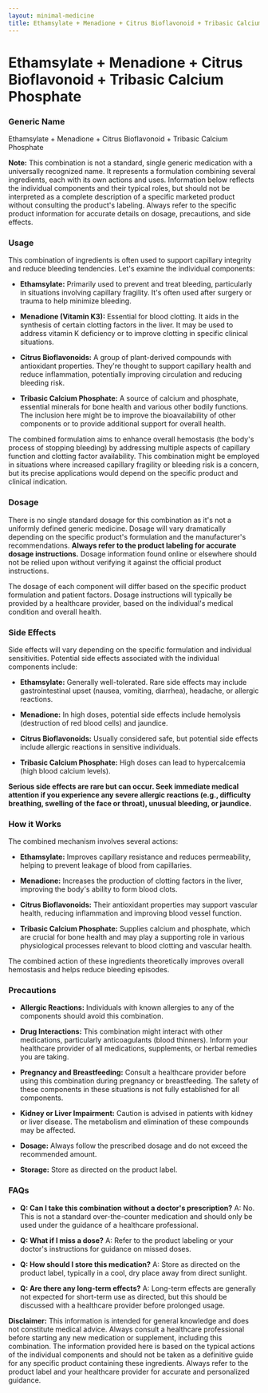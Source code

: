 ```yaml
---
layout: minimal-medicine
title: Ethamsylate + Menadione + Citrus Bioflavonoid + Tribasic Calcium Phosphate
---
```


# Ethamsylate + Menadione + Citrus Bioflavonoid + Tribasic Calcium Phosphate
### Generic Name
Ethamsylate + Menadione + Citrus Bioflavonoid + Tribasic Calcium Phosphate

**Note:**  This combination is not a standard, single generic medication with a universally recognized name.  It represents a formulation combining several ingredients, each with its own actions and uses.  Information below reflects the individual components and their typical roles, but should not be interpreted as a complete description of a specific marketed product without consulting the product's labeling. Always refer to the specific product information for accurate details on dosage, precautions, and side effects.


### Usage

This combination of ingredients is often used to support capillary integrity and reduce bleeding tendencies. Let's examine the individual components:

* **Ethamsylate:** Primarily used to prevent and treat bleeding, particularly in situations involving capillary fragility. It's often used after surgery or trauma to help minimize bleeding.

* **Menadione (Vitamin K3):** Essential for blood clotting.  It aids in the synthesis of certain clotting factors in the liver.  It may be used to address vitamin K deficiency or to improve clotting in specific clinical situations.

* **Citrus Bioflavonoids:** A group of plant-derived compounds with antioxidant properties. They're thought to support capillary health and reduce inflammation, potentially improving circulation and reducing bleeding risk.

* **Tribasic Calcium Phosphate:** A source of calcium and phosphate, essential minerals for bone health and various other bodily functions. The inclusion here might be to improve the bioavailability of other components or to provide additional support for overall health.


The combined formulation aims to enhance overall hemostasis (the body's process of stopping bleeding) by addressing multiple aspects of capillary function and clotting factor availability.  This combination might be employed in situations where increased capillary fragility or bleeding risk is a concern, but its precise applications would depend on the specific product and clinical indication.


### Dosage

There is no single standard dosage for this combination as it's not a uniformly defined generic medicine. Dosage will vary dramatically depending on the specific product's formulation and the manufacturer's recommendations.  **Always refer to the product labeling for accurate dosage instructions.** Dosage information found online or elsewhere should not be relied upon without verifying it against the official product instructions.  

The dosage of each component will differ based on the specific product formulation and patient factors.  Dosage instructions will typically be provided by a healthcare provider, based on the individual's medical condition and overall health.


### Side Effects

Side effects will vary depending on the specific formulation and individual sensitivities.  Potential side effects associated with the individual components include:

* **Ethamsylate:**  Generally well-tolerated.  Rare side effects may include gastrointestinal upset (nausea, vomiting, diarrhea), headache, or allergic reactions.

* **Menadione:**  In high doses, potential side effects include hemolysis (destruction of red blood cells) and jaundice.

* **Citrus Bioflavonoids:** Usually considered safe, but potential side effects include allergic reactions in sensitive individuals.

* **Tribasic Calcium Phosphate:**  High doses can lead to hypercalcemia (high blood calcium levels).

**Serious side effects are rare but can occur. Seek immediate medical attention if you experience any severe allergic reactions (e.g., difficulty breathing, swelling of the face or throat), unusual bleeding, or jaundice.**


### How it Works

The combined mechanism involves several actions:

* **Ethamsylate:** Improves capillary resistance and reduces permeability, helping to prevent leakage of blood from capillaries.

* **Menadione:** Increases the production of clotting factors in the liver, improving the body's ability to form blood clots.

* **Citrus Bioflavonoids:** Their antioxidant properties may support vascular health, reducing inflammation and improving blood vessel function.

* **Tribasic Calcium Phosphate:** Supplies calcium and phosphate, which are crucial for bone health and may play a supporting role in various physiological processes relevant to blood clotting and vascular health.


The combined action of these ingredients theoretically improves overall hemostasis and helps reduce bleeding episodes.


### Precautions

* **Allergic Reactions:**  Individuals with known allergies to any of the components should avoid this combination.

* **Drug Interactions:**  This combination might interact with other medications, particularly anticoagulants (blood thinners).  Inform your healthcare provider of all medications, supplements, or herbal remedies you are taking.

* **Pregnancy and Breastfeeding:**  Consult a healthcare provider before using this combination during pregnancy or breastfeeding. The safety of these components in these situations is not fully established for all components.

* **Kidney or Liver Impairment:**  Caution is advised in patients with kidney or liver disease. The metabolism and elimination of these compounds may be affected.

* **Dosage:**  Always follow the prescribed dosage and do not exceed the recommended amount.

* **Storage:** Store as directed on the product label.


### FAQs

* **Q: Can I take this combination without a doctor's prescription?**  A: No.  This is not a standard over-the-counter medication and should only be used under the guidance of a healthcare professional.

* **Q:  What if I miss a dose?** A:  Refer to the product labeling or your doctor's instructions for guidance on missed doses.

* **Q: How should I store this medication?** A: Store as directed on the product label, typically in a cool, dry place away from direct sunlight.

* **Q:  Are there any long-term effects?** A:  Long-term effects are generally not expected for short-term use as directed, but this should be discussed with a healthcare provider before prolonged usage.


**Disclaimer:** This information is intended for general knowledge and does not constitute medical advice.  Always consult a healthcare professional before starting any new medication or supplement, including this combination.  The information provided here is based on the typical actions of the individual components and should not be taken as a definitive guide for any specific product containing these ingredients.  Always refer to the product label and your healthcare provider for accurate and personalized guidance.
